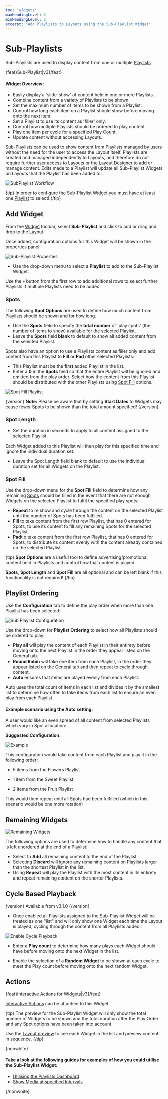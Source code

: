 ```yaml
---
toc: "widgets"
maxHeadingLevel: 3
minHeadingLevel: 2
excerpt: "Add Playlists to Layouts using the Sub-Playlist Widget"
---
```


# Sub-Playlists

Sub-Playlists are used to display content from one or multiple [Playlists](media_playlists.html)

{feat}Sub-Playlist|v3{/feat}
#### Widget Overview:

- Easily display a 'slide-show' of content held in one or more Playlists.
- Combine content from a variety of Playlists to be shown.
- Set the maximum number of items to be shown from a Playlist.
- Control how long each item on a Playlist should show before moving onto the next item.
- Set a Playlist to use its content as 'filler' only.
- Control how multiple Playlists should be ordered to play content.
- Play one item per cycle for a specified Play Count.
- Update content without accessing Layouts.

Sub-Playlists can be used to show content from Playlists managed by users without the need for the user to access the Layout itself.
Playlists are created and managed independently to Layouts, and therefore do not require further user access to Layouts or the Layout Designer to add or manage content. Edits made to a Playlist will update all Sub-Playlist Widgets on Layouts that the Playlist has been added to.

![SubPlaylist Workflow](img/media_subplaylist_workflow.png)

{tip}
In order to configure the Sub-Playlist Widget you must have at least one [Playlist](media_playlists.html) to select!
{/tip}

## Add Widget

From the [Widget](layouts_widgets.html) toolbar, select **Sub-Playlist** and click to add or drag and drop to the Layout.

Once added, configuration options for this Widget will be shown in the properties panel:

![Sub-Playlist Properties](img/media_subplaylist_properties.png)



- Use the drop-down menu to select a **Playlist** to add to the Sub-Playlist Widget.


Use the `+` button from the first row to add additional rows to select further Playlists if multiple Playlists need to be added.

### Spots

The following **Spot Options** are used to define how much content from Playlists should be shown and for how long.

- Use the **Spots** field to specify the **total number** of 'play spots' (the number of items to show) available for the selected Playlist.
- Leave the **Spots** field **blank** to default to show all added content from the selected Playlist.

Spots also have an option to use a Playlists content as filler only and add content from this Playlist to **Fill** or **Pad** other selected Playlists:

- This Playlist must be the **first** added Playlist in the list.
- Enter a **0** in the **Spots** field so that the entire Playlist will be ignored and omitted from the play order. Select how the content from this Playlist should be distributed with the other Playlists using [Spot Fill](media_module_subplaylist#spot_fill) options.

![Spot Fill Playlist](img/media_subplaylist_spotfill.png)

{version}
**Note:** Please be aware that by setting **Start Dates** to Widgets may cause fewer Spots to be shown than the total amount specified!
{/version}

### Spot Length

- Set the duration in seconds to apply to all content assigned to the selected Playlist. 

Each Widget added to this Playlist will then play for this specified time and ignore the individual duration set.

- Leave the Spot Length field blank to default to use the individual duration set for all Widgets on the Playlist.

### Spot Fill

Use the drop-down menu for the **Spot Fill** field to determine how any remaining [Spots](media_module_subplaylist#spots.html) should be filled in the event that there are not enough Widgets on the selected Playlist to fulfil the specified play spots:

- **Repeat** to re show and cycle through the content on the selected Playlist until the number of Spots has been fulfilled.
- **Fill** to take content from the first row Playlist, that has 0 entered for Spots, to use its content to fill any remaining Spots for the selected Playlist.
- **Pad**t o take content from the first row Playlist, that has 0 entered for Spots, to distribute its content evenly with the content already contained on the selected Playlist.

{tip}
**Spot Options** are a useful tool to define advertising/promotional content held in Playlists and control how that content is played.

**Spots**, **Spot Length** and **Spot Fill** are all optional and can be left blank if this functionality is not required!
{/tip}

## Playlist Ordering

Use the **Configuration** tab to define the play order when more than one Playlist has been selected:

![Sub Playlist Configuration](img/media_subplaylist_playlistordering.png)

Use the drop-down for **Playlist Ordering** to select how all Playlists should be ordered to play:

- **Play all** will play the content of each Playlist in their entirety before moving onto the next Playlist in the order they appear listed on the General tab.
- **Round Robin** will take one item from each Playlist, in the order they appear listed on the General tab and then repeat to cycle through content.
- **Auto**  ensures that items are played evenly from each Playlist. 

Auto uses the total count of items in each list and divides it by the smallest list to determine how often to take items from each list to ensure an even play from each Playlist.

#### Example scenario using the Auto setting:

A user would like an even spread of all content from selected Playlists which vary in Spot allocation:

**Suggested Configuration:**

![Example](img/media_subplaylist_example_config.png)

This configuration would take content from each Playlist and play it in the following order:

- 5 items from the Flowers Playlist

- 1 item from the Sweet Playlist

- 2 items from the Fruit Playlist

This would then repeat until all Spots had been fulfilled (which in this scenario would be one more rotation)

## Remaining Widgets

![Remaining Widgets](img/media_subplaylist_remainingwidgets.png)

The following options are used to determine how to handle any content that is left unordered at the end of a Playlist:

- Select to **Add** all remaining content to the end of the Playlist.
- Selecting **Discard** will ignore any remaining content on Playlists larger than the shortest Playlist in the list.
- Using **Repeat** will play the Playlist with the most content in its entirety and repeat remaining content on the shorter Playlists.

## Cycle Based Playback

{version}
Available from v3.1.0
{/version}

- Once enabled all Playlists assigned to the Sub-Playlist Widget will be treated as one "list" and will only show one Widget each time the Layout is played, cycling through the content from all Playlists added.

![Enable Cycle Playback](img/media_subplaylist_cycle_playback.png)

- Enter a **Play count** to determine how many plays each Widget should have before moving onto the next Widget in the list.

- Enable the selection of a **Random Widget** to be shown at each cycle to meet the Play count before moving onto the next random Widget.

## Actions

{feat}Interactive Actions for Widgets|v3{/feat}

[Interactive Actions](layouts_interactive_actions.html) can be attached to this Widget.

{tip}
The preview for the Sub-Playlist Widget will only show the total number of Widgets to be shown and the total duration after the Play Order and any Spot options have been taken into account.

Use the [Layout preview](layouts#content-preview-layout.html) to see each Widget in the list and preview content in sequence.
{/tip}

{nonwhite}

#### Take a look at the following guides for examples of how you could utilise the Sub-Playlist Widget:

- [Utilising the Playlists Dashboard](https://community.xibo.org.uk/t/utilising-the-playlists-dashboard/21966)
- [Show Media at specified Intervals](https://community.xibo.org.uk/t/how-to-show-media-at-specified-intervals-using-playlists/20790)

{/nonwhite}

